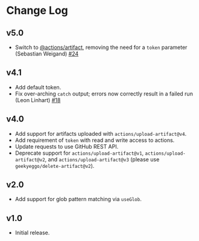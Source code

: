 <!--

## {version}

🚨 Break
✨ Add
🐞 Fix
♻️ Update

-->

# Change Log

## v5.0

-   Switch to [@actions/artifact](https://www.npmjs.com/package/@actions/artifact), removing the need for a `token` parameter (Sebastian Weigand) [#24](https://github.com/GeekyEggo/delete-artifact/pull/24)

## v4.1

-   Add default token.
-   Fix over-arching `catch` output; errors now correctly result in a failed run (Leon Linhart) [#18](https://github.com/GeekyEggo/delete-artifact/pull/18)

## v4.0

-   Add support for artifacts uploaded with `actions/upload-artifact@v4`.
-   Add requirement of `token` with read and write access to actions.
-   Update requests to use GitHub REST API.
-   Deprecate support for `actions/upload-artifact@v1`, `actions/upload-artifact@v2`, and `actions/upload-artifact@v3` (please use `geekyeggo/delete-artifact@v2`).

## v2.0

-   Add support for glob pattern matching via `useGlob`.

## v1.0

-   Initial release.

